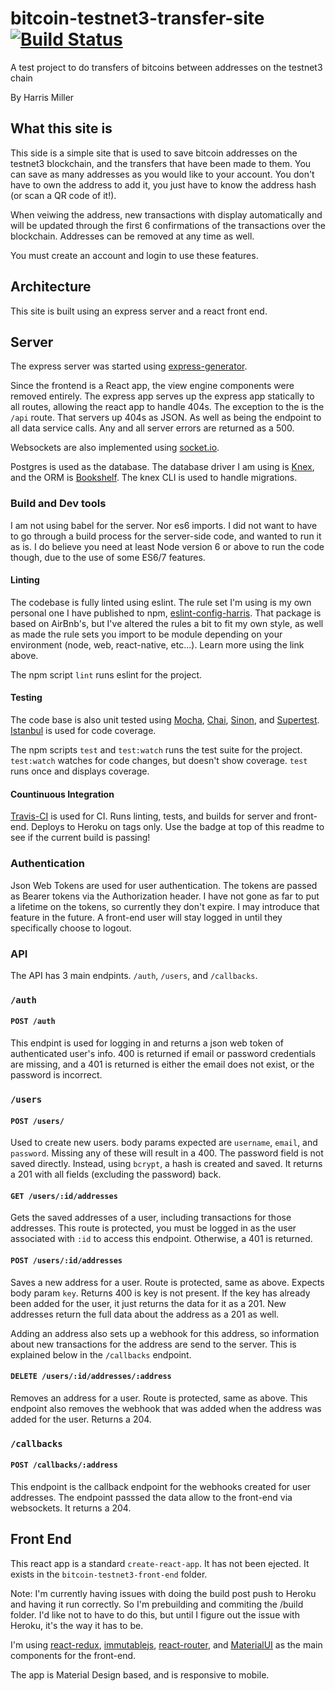 # bitcoin-testnet3-transfer-site [![Build Status](https://travis-ci.org/Harris-Miller/bitcoin-testnet3-transfer-site.svg?branch=develop)](https://travis-ci.org/Harris-Miller/bitcoin-testnet3-transfer-site)

A test project to do transfers of bitcoins between addresses on the testnet3 chain

By Harris Miller

## What this site is

This side is a simple site that is used to save bitcoin addresses on the testnet3 blockchain, and the transfers that have been made to them. You can save as many addresses as you would like to your account. You don't have to own the address to add it, you just have to know the address hash (or scan a QR code of it!).

When veiwing the address, new transactions with display automatically and will be updated through the first 6 confirmations of the transactions over the blockchain. Addresses can be removed at any time as well.

You must create an account and login to use these features. 

## Architecture

This site is built using an express server and a react front end.

## Server

The express server was started using [express-generator](https://expressjs.com/en/starter/generator.html).

Since the frontend is a React app, the view engine components were removed entirely. The express app serves up the express app statically to all routes, allowing the react app to handle 404s. The exception to the is the `/api` route. That servers up 404s as JSON. As well as being the endpoint to all data service calls. Any and all server errors are returned as a 500.

Websockets are also implemented using [socket.io](https://socket.io/).

Postgres is used as the database. The database driver I am using is [Knex](https://knexjs.org/), and the ORM is [Bookshelf](http://bookshelfjs.org/). The knex CLI is used to handle migrations.

### Build and Dev tools

I am not using babel for the server. Nor es6 imports. I did not want to have to go through a build process for the server-side code, and wanted to run it as is. I do believe you need at least Node version 6 or above to run the code though, due to the use of some ES6/7 features.

#### Linting

The codebase is fully linted using eslint. The rule set I'm using is my own personal one I have published to npm, [eslint-config-harris](https://www.npmjs.com/package/eslint-config-harris). That package is based on AirBnb's, but I've altered the rules a bit to fit my own style, as well as made the rule sets you import to be module depending on your environment (node, web, react-native, etc...). Learn more using the link above.

The npm script `lint` runs eslint for the project.

#### Testing

The code base is also unit tested using [Mocha](https://mochajs.org/), [Chai](http://www.chaijs.com/), [Sinon](http://sinonjs.org/), and [Supertest](https://github.com/visionmedia/supertest). [Istanbul](https://istanbul.js.org/) is used for code coverage.

The npm scripts `test` and `test:watch` runs the test suite for the project. `test:watch` watches for code changes, but doesn't show coverage. `test` runs once and displays coverage.

#### Countinuous Integration

[Travis-CI](https://travis-ci.org/) is used for CI. Runs linting, tests, and builds for server and front-end. Deploys to Heroku on tags only. Use the badge at top of this readme to see if the current build is passing!

### Authentication

Json Web Tokens are used for user authentication. The tokens are passed as Bearer tokens via the Authorization header. I have not gone as far to put a lifetime on the tokens, so currently they don't expire. I may introduce that feature in the future. A front-end user will stay logged in until they specifically choose to logout.

### API

The API has 3 main endpints. `/auth`, `/users`, and `/callbacks`.

### `/auth`

#### `POST /auth`

This endpint is used for logging in and returns a json web token of authenticated user's info. 400 is returned if email or password credentials are missing, and a 401 is returned is either the email does not exist, or the password is incorrect.

### `/users`

#### `POST /users/`

Used to create new users. body params expected are `username`, `email`, and `password`. Missing any of these will result in a 400. The password field is not saved directly. Instead, using `bcrypt`, a hash is created and saved. It returns a 201 with all fields (excluding the password) back.

#### `GET /users/:id/addresses`

Gets the saved addresses of a user, including transactions for those addresses. This route is protected, you must be logged in as the user associated with `:id` to access this endpoint. Otherwise, a 401 is returned.

#### `POST /users/:id/addresses`

Saves a new address for a user. Route is protected, same as above. Expects body param `key`. Returns 400 is key is not present. If the key has already been added for the user, it just returns the data for it as a 201. New addresses return the full data about the address as a 201 as well.

Adding an address also sets up a webhook for this address, so information about new transactions for the address are send to the server. This is explained below in the `/callbacks` endpoint.

#### `DELETE /users/:id/addresses/:address`

Removes an address for a user. Route is protected, same as above. This endpoint also removes the webhook that was added when the address was added for the user. Returns a 204.

### `/callbacks`

#### `POST /callbacks/:address`

This endpoint is the callback endpoint for the webhooks created for user addresses. The endpoint passsed the data allow to the front-end via websockets. It returns a 204.

## Front End

This react app is a standard `create-react-app`. It has not been ejected. It exists in the `bitcoin-testnet3-front-end` folder.

Note: I'm currently having issues with doing the build post push to Heroku and having it run correctly. So I'm prebuilding and commiting the /build folder. I'd like not to have to do this, but until I figure out the issue with Heroku, it's the way it has to be.

I'm using [react-redux](https://github.com/reduxjs/react-redux), [immutablejs](https://facebook.github.io/immutable-js/), [react-router](https://reacttraining.com/react-router/web/guides/philosophy), and [MaterialUI](https://material-ui.com/) as the main components for the front-end.

The app is Material Design based, and is responsive to mobile.